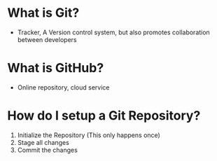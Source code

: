 # What is Git?
 - Tracker, A Version control system, but also promotes collaboration between developers

# What is GitHub?
 - Online repository, cloud service

# How do I setup a Git Repository?
 1. Initialize the Repository (This only happens once)
 2. Stage all changes
 3. Commit the changes